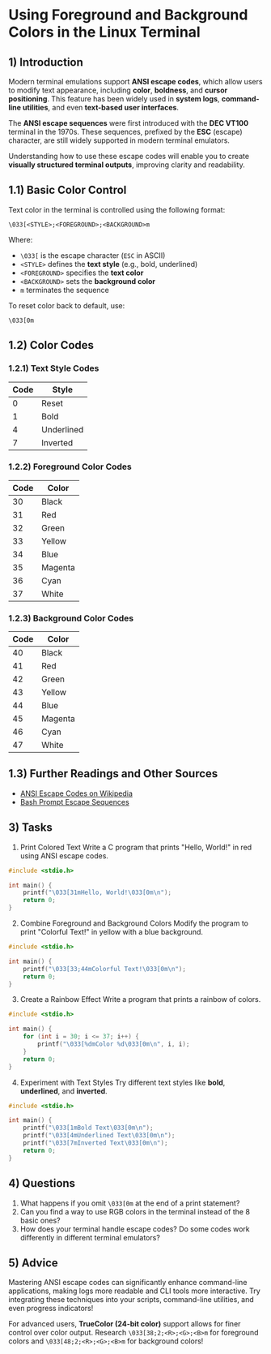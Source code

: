 <!---
{
  "id": "6f3fd64c-8750-4a79-82b7-43b420fb42d4",
  "author": "Stephan Bökelmann",
  "depends_on": ["cdd3d87d-0e87-4a00-a676-83ca9f245bd7"],
  "first_used": "2025-03-20",
  "keywords": ["learning", "exercises", "education", "practice", "ANSI escape codes", "terminal colors"]
}
--->

# Using Foreground and Background Colors in the Linux Terminal

## 1) Introduction

Modern terminal emulations support **ANSI escape codes**, which allow users to modify text appearance, including **color**, **boldness**, and **cursor positioning**. This feature has been widely used in **system logs**, **command-line utilities**, and even **text-based user interfaces**.

The **ANSI escape sequences** were first introduced with the **DEC VT100** terminal in the 1970s. These sequences, prefixed by the **ESC** (escape) character, are still widely supported in modern terminal emulators.

Understanding how to use these escape codes will enable you to create **visually structured terminal outputs**, improving clarity and readability.

## 1.1) Basic Color Control

Text color in the terminal is controlled using the following format:

```
\033[<STYLE>;<FOREGROUND>;<BACKGROUND>m
```

Where:
- `\033[` is the escape character (`ESC` in ASCII)
- `<STYLE>` defines the **text style** (e.g., bold, underlined)
- `<FOREGROUND>` specifies the **text color**
- `<BACKGROUND>` sets the **background color**
- `m` terminates the sequence

To reset color back to default, use:
```
\033[0m
```

## 1.2) Color Codes

### 1.2.1) Text Style Codes
| Code | Style        |
|------|-------------|
| 0    | Reset       |
| 1    | Bold        |
| 4    | Underlined  |
| 7    | Inverted    |

### 1.2.2) Foreground Color Codes
| Code | Color     |
|------|-----------|
| 30   | Black     |
| 31   | Red       |
| 32   | Green     |
| 33   | Yellow    |
| 34   | Blue      |
| 35   | Magenta   |
| 36   | Cyan      |
| 37   | White     |

### 1.2.3) Background Color Codes
| Code | Color     |
|------|-----------|
| 40   | Black     |
| 41   | Red       |
| 42   | Green     |
| 43   | Yellow    |
| 44   | Blue      |
| 45   | Magenta   |
| 46   | Cyan      |
| 47   | White     |

## 1.3) Further Readings and Other Sources
- [ANSI Escape Codes on Wikipedia](https://en.wikipedia.org/wiki/ANSI_escape_code)
- [Bash Prompt Escape Sequences](https://tldp.org/HOWTO/Bash-Prompt-HOWTO/x329.html)

## 3) Tasks

1. Print Colored Text
Write a C program that prints "Hello, World!" in red using ANSI escape codes.

```c
#include <stdio.h>

int main() {
    printf("\033[31mHello, World!\033[0m\n");
    return 0;
}
```

2. Combine Foreground and Background Colors
Modify the program to print "Colorful Text!" in yellow with a blue background.

```c
#include <stdio.h>

int main() {
    printf("\033[33;44mColorful Text!\033[0m\n");
    return 0;
}
```

3. Create a Rainbow Effect
Write a program that prints a rainbow of colors.

```c
#include <stdio.h>

int main() {
    for (int i = 30; i <= 37; i++) {
        printf("\033[%dmColor %d\033[0m\n", i, i);
    }
    return 0;
}
```

4. Experiment with Text Styles
Try different text styles like **bold**, **underlined**, and **inverted**.

```c
#include <stdio.h>

int main() {
    printf("\033[1mBold Text\033[0m\n");
    printf("\033[4mUnderlined Text\033[0m\n");
    printf("\033[7mInverted Text\033[0m\n");
    return 0;
}
```

## 4) Questions

1. What happens if you omit `\033[0m` at the end of a print statement?
2. Can you find a way to use RGB colors in the terminal instead of the 8 basic ones?
3. How does your terminal handle escape codes? Do some codes work differently in different terminal emulators?

## 5) Advice

Mastering ANSI escape codes can significantly enhance command-line applications, making logs more readable and CLI tools more interactive. Try integrating these techniques into your scripts, command-line utilities, and even progress indicators!

For advanced users, **TrueColor (24-bit color)** support allows for finer control over color output. Research `\033[38;2;<R>;<G>;<B>m` for foreground colors and `\033[48;2;<R>;<G>;<B>m` for background colors!
